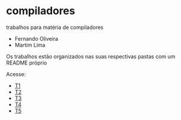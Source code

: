# compiladores
trabalhos para matéria de compiladores
- Fernando Oliveira
- Martim Lima

Os trabalhos estão organizados nas suas respectivas pastas com um README próprio

Acesse:
- [T1](t1/README.md)
- [T2](t2/README.md)
- [T3](t3/README.md)
- [T4](t4/README.md)
- [T5](t5/README.md)
